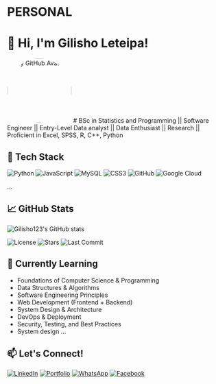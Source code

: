 # PERSONAL
# 👋 Hi, I'm Gilisho Leteipa!
<img src="https://github.com/Gilisho123.png" width="150" style="border-radius: 50%;" alt="My GitHub Avatar"/>
# BSc in Statistics and Programming || Software Engineer || Entry-Level Data analyst || Data Enthusiast || Research || Proficient in Excel, SPSS, R, C++, Python

## 🚀 Tech Stack
![Python](https://img.shields.io/badge/Python-3670A0?style=for-the-badge&logo=python&logoColor=fff)
![JavaScript](https://img.shields.io/badge/JavaScript-333?style=for-the-badge&logo=javascript)
![MySQL](https://img.shields.io/badge/MySQL-4479A1?style=for-the-badge&logo=mysql&logoColor=white)
![CSS3](https://img.shields.io/badge/CSS3-1572B6?style=for-the-badge&logo=css3&logoColor=white)
![GitHub](https://img.shields.io/badge/GitHub-18117?style=for-the-badge&logo=github&logoColor=yellow)
![Google Cloud](https://img.shields.io/badge/Google%20Cloud-4285F4?style=for-the-badge&logo=googlecloud&logoColor=white)

...

## 📈 GitHub Stats
![Gilisho123's GitHub stats](https://github-readme-stats.vercel.app/api?username=Gilisho123&show_icons=true&theme=github_dark)

![License](https://img.shields.io/github/license/Gilisho123/plp_see)
![Stars](https://img.shields.io/github/stars/Gilisho123/Technical_writing)
![Last Commit](https://img.shields.io/github/last-commit/Gilisho123/plpacademy)

## 🌱 Currently Learning
- Foundations of Computer Science & Programming
- Data Structures & Algorithms
- Software Engineering Principles
- Web Development (Frontend + Backend)
- System Design & Architecture
- DevOps & Deployment
- Security, Testing, and Best Practices
- System design
...

## 📫 Let's Connect!
[![LinkedIn](https://img.shields.io/badge/LinkedIn-blue?style=flat&logo=linkedin)](https://linkedin.com/in/gilisho-leteipa-842210374)
[![Portfolio](https://img.shields.io/badge/Portfolio-000?style=flat&logo=github)](https://wa.me/message/IVVKK6GODTC2K1)
[![WhatsApp](https://img.shields.io/badge/WhatsApp-green?style=flat&logo=WhatsApp)](https://wa.me/message/IVVKK6GODTC2K1)
[![Facebook](https://img.shields.io/badge/Facebook-blue?style=flat&logo=Facebook)](https://www.facebook.com/statisticianleteipa)


